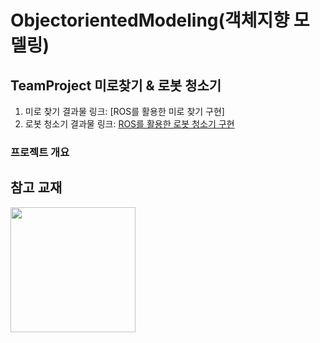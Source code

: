 ObjectorientedModeling(객체지향 모델링)
======================================

## TeamProject 미로찾기 & 로봇 청소기
1. 미로 찾기 결과물 링크: [ROS를 활용한 미로 찾기 구현]
2. 로봇 청소기 결과물 링크: [ROS를 활용한 로봇 청소기 구현](https://youtu.be/svkuf2hENKo)

### 프로젝트 개요


## 참고 교재
<img width="200" src="https://user-images.githubusercontent.com/38236367/97992727-70809e80-1e26-11eb-8db1-f80d95ec1d87.jpg">





